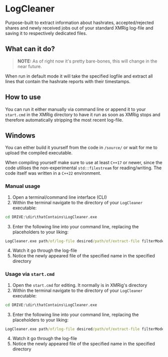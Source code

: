 # LogCleaner
Purpose-built to extract information about hashrates, accepted/rejected shares and newly received jobs out of your standard XMRig log-file and saving it to respectively dedicated files.

## What can it do?
> **NOTE:** As of right now it's pretty bare-bones, this will change in the near future.

When run in default mode it will take the specified logfile and extract all lines that contain the hashrate reports with their timestamps.

## How to use
You can run it either manually via command line or append it to your `start.cmd` in the XMRig directory to have it run as soon as XMRig stops and therefore automatically stripping the most recent log-file.

## Windows
You can either build it yourself from the code in `/source/` or wait for me to upload the compiled executable.

When compiling yourself make sure to use at least `C++17` or newer, since the code utilises the non-experimental `std::filestream` for reading/writing. The code itself was written in a `C++22` environment.

### Manual usage
 1. Open a terminal/command line interface (CLI)
 2. Within the terminal navigate to the directory of your `LogCleaner` executable:

```.bat
cd DRIVE:\dir\thatContains\LogCleaner.exe
```

 3. Enter the following line into your command line, replacing the placeholders to your liking:
     
```.bat
LogCleaner.exe path/of/log-file desired/path/of/extract-file filterMode
```

 4. Watch it go through the log-file
 5. Notice the newly appeared file of the specified name in the specified directory 

### Usage via `start.cmd`

 1. Open the `start.cmd` for editing. It normally is in XMRig's directory 
 2. Within the terminal navigate to the directory of your `LogCleaner` executable:

```.bat
cd DRIVE:\dir\thatContains\LogCleaner.exe
```

 3. Enter the following line into your command line, replacing the placeholders to your liking:
     
```.bat
LogCleaner.exe path/of/log-file desired/path/of/extract-file filterMode
```

 4. Watch it go through the log-file
 5. Notice the newly appeared file of the specified name in the specified directory 